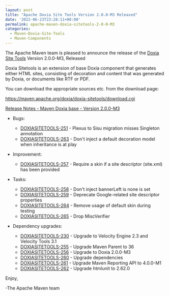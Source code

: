 ```yaml
---
layout: post
title: "Apache Doxia Site Tools Version 2.0.0-M3 Released"
date: '2022-06-23T23:28:11+00:00'
permalink: apache-maven-doxia-sitetools-2-0-0-M3
categories:
  - Maven-Doxia-Site-Tools
  - Maven-Components
---
```

The Apache Maven team is pleased to announce the release of the
[Doxia Site Tools](https://maven.apache.org/doxia/doxia-sitetools/) Version 2.0.0-M3,
Released

Doxia Sitetools is an extension of base Doxia component that generates either
HTML sites, consisting of decoration and content that was generated by Doxia,
or documents like RTF or PDF.

You can download the appropriate sources etc. from the download page:

https://maven.apache.org/doxia/doxia-sitetools/download.cgi

[Release Notes - Maven Doxia base - Version 2.0.0-M3](https://issues.apache.org/jira/secure/ReleaseNote.jspa?projectId=12317320&version=12351359)

* Bugs:
  * [DOXIASITETOOLS-251](https://issues.apache.org/jira/browse/DOXIASITETOOLS-251) - Plexus to Sisu migration misses Singleton annotation
  * [DOXIASITETOOLS-263](https://issues.apache.org/jira/browse/DOXIASITETOOLS-263) - Don't inject a default decoration model when inheritance is at play

* Improvement:
  * [DOXIASITETOOLS-257](https://issues.apache.org/jira/browse/DOXIASITETOOLS-257) - Require a skin if a site descriptor (site.xml) has been provided

* Tasks:
  * [DOXIASITETOOLS-258](https://issues.apache.org/jira/browse/DOXIASITETOOLS-258) - Don't inject bannerLeft is none is set
  * [DOXIASITETOOLS-259](https://issues.apache.org/jira/browse/DOXIASITETOOLS-259) - Deprecate Google-related site descriptor properties
  * [DOXIASITETOOLS-264](https://issues.apache.org/jira/browse/DOXIASITETOOLS-264) - Remove usage of default skin during testing
  * [DOXIASITETOOLS-265](https://issues.apache.org/jira/browse/DOXIASITETOOLS-265) - Drop MiscVerifier

* Dependency upgrades:
  * [DOXIASITETOOLS-230](https://issues.apache.org/jira/browse/DOXIASITETOOLS-230) - Upgrade to Velocity Engine 2.3 and Velocity Tools 3.1
  * [DOXIASITETOOLS-255](https://issues.apache.org/jira/browse/DOXIASITETOOLS-255) - Upgrade Maven Parent to 36
  * [DOXIASITETOOLS-256](https://issues.apache.org/jira/browse/DOXIASITETOOLS-256) - Upgrade to Doxia 2.0.0-M3
  * [DOXIASITETOOLS-260](https://issues.apache.org/jira/browse/DOXIASITETOOLS-260) - Upgrade dependencies
  * [DOXIASITETOOLS-261](https://issues.apache.org/jira/browse/DOXIASITETOOLS-261) - Upgrade Maven Reporting API to 4.0.0-M1
  * [DOXIASITETOOLS-262](https://issues.apache.org/jira/browse/DOXIASITETOOLS-262) - Upgrade htmlunit to 2.62.0


Enjoy,

-The Apache Maven team 